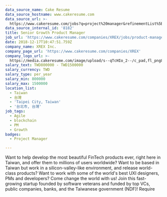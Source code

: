```yaml
---
data_source_name: Cake Resume
data_source_hostname: www.cakeresume.com
data_source_url: >-
  https://www.cakeresume.com/jobs?q=project%20manager&refinementList%5Blang_name%5D%5B0%5D=English&refinementList%5Bsalary_type%5D=per_year&range%5Bsalary_range%5D%5Bmin%5D=1000000&page=2
data_source_internal_id: '8182'
title: Senior Growth Product Manager
job_url: 'https://www.cakeresume.com/companies/XREX/jobs/product-manager-4a2f53'
date: 2018-12-17T10:47:51.759Z
company_name: XREX Inc.
company_page_url: 'https://www.cakeresume.com/companies/XREX'
company_logo_url: >-
  https://media.cakeresume.com/image/upload/s--qTcHIo_2--/c_pad,fl_png8,h_200,w_200/v1645695747/z4gavek3c9rsgphbrywd.png
salary_text: TWD800000 - TWD1500000
salary_currency: TWD
salary_type: per_year
salary_min: 800000
salary_max: 1500000
location_list:
  - Taiwan
  - 台灣
  - 'Taipei City, Taiwan'
  - '台北市, 台灣'
job_tags:
  - Agile
  - blockchain
  - PM
  - Growth
badges:
  - Project Manager

---
```


Want to help develop the most beautiful FinTech products ever, right here in Taiwan, and offer them to millions of users worldwide? Want to be based in Taiwan but work in a silicon-valley-like environment, and release world-class products? Want to work with some of the world's best UXI designers, PMs and developers? Come change the world with us! Join this fast-growing startup founded by software veterans and funded by top VCs, public companies, banks, and the Taiwanese government (NDF)! Require